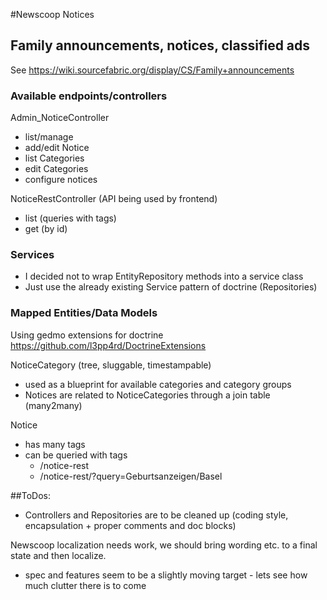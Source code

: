 #Newscoop Notices
## Family announcements, notices, classified ads

See https://wiki.sourcefabric.org/display/CS/Family+announcements

### Available endpoints/controllers
Admin_NoticeController
 - list/manage 
 - add/edit Notice
 - list Categories
 - edit Categories
 - configure notices

NoticeRestController (API being used by frontend)
 - list (queries with tags)
 - get  (by id)

### Services 
 - I decided not to wrap EntityRepository methods into a service class
 - Just use the already existing Service pattern of doctrine (Repositories)
 
### Mapped Entities/Data Models
Using gedmo extensions for doctrine
https://github.com/l3pp4rd/DoctrineExtensions

NoticeCategory (tree, sluggable, timestampable)
 - used as a blueprint for available categories and category groups
 - Notices are related to NoticeCategories through a join table (many2many)

Notice
 - has many tags
 - can be queried with tags
     - /notice-rest
     - /notice-rest/?query=Geburtsanzeigen/Basel


##ToDos:
 - Controllers and Repositories are to be cleaned up (coding style, encapsulation + proper comments and doc blocks)

Newscoop localization needs work, we should bring wording etc. to a final state and then localize.
 - spec and features seem to be a slightly moving target - lets see how much clutter there is to come